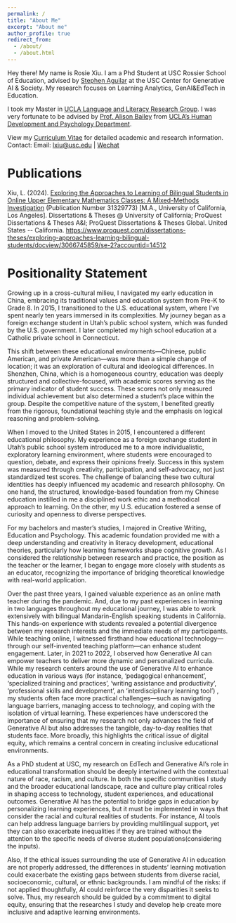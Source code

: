 ```yaml
---
permalink: /
title: "About Me"
excerpt: "About me"
author_profile: true
redirect_from: 
  - /about/
  - /about.html
---
```


Hey there! My name is Rosie Xiu. I am a Phd Student at USC Rossier School of Education, advised by [Stephen Aguilar](https://rossier.usc.edu/faculty-research/directory/stephenaguilar) at the USC Center for Generative AI & Society. My research focuses on Learning Analytics, GenAI&EdTech in Education. 

I took my Master in [UCLA Language and Literacy Research Group](https://langlit.gseis.ucla.edu/). I was very fortunate to be advised by [Prof. Alison Bailey](https://seis.ucla.edu/faculty-and-research/faculty-directory/alison-bailey) from [UCLA’s Human Development and Psychology Department](https://seis.ucla.edu/departments-and-degrees/department-of-education/human-development-and-psychology-division).

View my [Curriculum Vitae](https://docs.google.com/document/d/18wU46aTDOiGAj-UjcnPtay2OQEViQHBT/edit?usp=sharing&ouid=104801285337597032684&rtpof=true&sd=true) for detailed academic and research information.
Contact: Email: lxiu@usc.edu | [Wechat](images/wechat.png) 

Publications
======
Xiu, L. (2024). [Exploring the Approaches to Learning of Bilingual Students in Online Upper Elementary Mathematics Classes: A Mixed-Methods Investigation](https://search.library.ucla.edu/openurl/01UCS_LAL/01UCS_LAL:UCLA?url_ver=Z39.88-2004&rft_val_fmt=info:ofi/fmt:kev:mtx:dissertation&genre=dissertations&sid=ProQ:ProQuest+Dissertations+%26+Theses+Global&atitle=&title=Exploring+the+Approaches+to+Learning+of+Bilingual+Students+in+Online+Upper+Elementary+Mathematics+Classes%3A+A+Mixed-Methods+Investigation&issn=&date=2024-01-01&volume=&issue=&spage=&au=Xiu%2C+Le&isbn=9798382819907&jtitle=&btitle=&rft_id=info:eric/&rft_id=info:doi/) (Publication Number 31329773) [M.A., University of California, Los Angeles]. Dissertations & Theses @ University of California; ProQuest Dissertations & Theses A&I; ProQuest Dissertations & Theses Global. United States -- California. https://www.proquest.com/dissertations-theses/exploring-approaches-learning-bilingual-students/docview/3066745859/se-2?accountid=14512


Positionality Statement
======
Growing up in a cross-cultural milieu, I navigated my early education in China, embracing its traditional values and education system from Pre-K to Grade 8. In 2015, I transitioned to the U.S. educational system, where I’ve spent nearly ten years immersed in its complexities. My journey began as a foreign exchange student in Utah’s public school system, which was funded by the U.S. government. I later completed my high school education at a Catholic private school in Connecticut.

This shift between these educational environments—Chinese, public American, and private American—was more than a simple change of location; it was an exploration of cultural and ideological differences. In Shenzhen, China, which is a homogeneous country, education was deeply structured and collective-focused, with academic scores serving as the primary indicator of student success. These scores not only measured individual achievement but also determined a student’s place within the group. Despite the competitive nature of the system, I benefited greatly from the rigorous, foundational teaching style and the emphasis on logical reasoning and problem-solving.

When I moved to the United States in 2015, I encountered a different educational philosophy. My experience as a foreign exchange student in Utah’s public school system introduced me to a more individualistic, exploratory learning environment, where students were encouraged to question, debate, and express their opinions freely. Success in this system was measured through creativity, participation, and self-advocacy, not just standardized test scores. The challenge of balancing these two cultural identities has deeply influenced my academic and research philosophy. On one hand, the structured, knowledge-based foundation from my Chinese education instilled in me a disciplined work ethic and a methodical approach to learning. On the other, my U.S. education fostered a sense of curiosity and openness to diverse perspectives.

For my bachelors and master’s studies, I majored in Creative Writing, Education and Psychology. This academic foundation provided me with a deep understanding and creativity in literacy development, educational theories, particularly how learning frameworks shape cognitive growth. As I considered the relationship between research and practice, the position as the teacher or the learner, I began to engage more closely with students as an educator, recognizing the importance of bridging theoretical knowledge with real-world application.

Over the past three years, I gained valuable experience as an online math teacher during the pandemic. And, due to my past experiences in learning in two languages throughout my educational journey, I was able to work extensively with bilingual Mandarin-English speaking students in California. This hands-on experience with students revealed a potential divergence between my research interests and the immediate needs of my participants. While teaching online, I witnessed firsthand how educational technology—through our self-invented teaching platform—can enhance student engagement. Later, in 2021 to 2022, I observed how Generative AI can empower teachers to deliver more dynamic and personalized curricula. While my research centers around the use of Generative AI to enhance education in various ways (for instance, ‘pedagogical enhancement’, ‘specialized training and practices’, ‘writing assistance and productivity’, ‘professional skills and development’, an ‘interdisciplinary learning tool’) , my students often face more practical challenges—such as navigating language barriers, managing access to technology, and coping with the isolation of virtual learning. These experiences have underscored the importance of ensuring that my research not only advances the field of Generative AI but also addresses the tangible, day-to-day realities that students face. More broadly, this highlights the critical issue of digital equity, which remains a central concern in creating inclusive educational environments.

As a PhD student at USC, my research on EdTech and Generative AI’s role in educational transformation should be deeply intertwined with the contextual nature of race, racism, and culture. In both the specific communities I study and the broader educational landscape, race and culture play critical roles in shaping access to technology, student experiences, and educational outcomes. Generative AI has the potential to bridge gaps in education by personalizing learning experiences, but it must be implemented in ways that consider the racial and cultural realities of students. For instance, AI tools can help address language barriers by providing multilingual support, yet they can also exacerbate inequalities if they are trained without the attention to the specific needs of diverse student populations(considering the inputs). 

Also, If the ethical issues surrounding the use of Generative AI in education are not properly addressed, the differences in students’ learning motivation could exacerbate the existing gaps between students from diverse racial, socioeconomic, cultural, or ethnic backgrounds. I am mindful of the risks: if not applied thoughtfully, AI could reinforce the very disparities it seeks to solve. Thus, my research should be guided by a commitment to digital equity, ensuring that the researches I study and develop help create more inclusive and adaptive learning environments.
